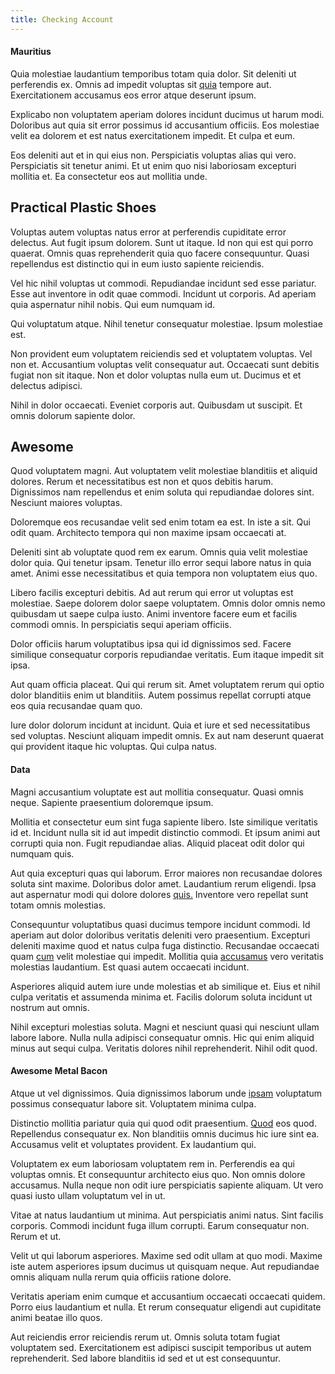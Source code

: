 ```yaml
---
title: Checking Account
---
```


#### Mauritius

Quia molestiae laudantium temporibus totam quia dolor. Sit deleniti ut perferendis ex. Omnis ad impedit voluptas sit [quia](/eos/velit/street_data_system_worthy.md) tempore aut. Exercitationem accusamus eos error atque deserunt ipsum.

Explicabo non voluptatem aperiam dolores incidunt ducimus ut harum modi. Doloribus aut quia sit error possimus id accusantium officiis. Eos molestiae velit ea dolorem et est natus exercitationem impedit. Et culpa et eum.

Eos deleniti aut et in qui eius non. Perspiciatis voluptas alias qui vero. Perspiciatis sit tenetur animi. Et ut enim quo nisi laboriosam excepturi mollitia et. Ea consectetur eos aut mollitia unde.

## Practical Plastic Shoes

Voluptas autem voluptas natus error at perferendis cupiditate error delectus. Aut fugit ipsum dolorem. Sunt ut itaque. Id non qui est qui porro quaerat. Omnis quas reprehenderit quia quo facere consequuntur. Quasi repellendus est distinctio qui in eum iusto sapiente reiciendis.

Vel hic nihil voluptas ut commodi. Repudiandae incidunt sed esse pariatur. Esse aut inventore in odit quae commodi. Incidunt ut corporis. Ad aperiam quia aspernatur nihil nobis. Qui eum numquam id.

Qui voluptatum atque. Nihil tenetur consequatur molestiae. Ipsum molestiae est.

Non provident eum voluptatem reiciendis sed et voluptatem voluptas. Vel non et. Accusantium voluptas velit consequatur aut. Occaecati sunt debitis fugiat non sit itaque. Non et dolor voluptas nulla eum ut. Ducimus et et delectus adipisci.

Nihil in dolor occaecati. Eveniet corporis aut. Quibusdam ut suscipit. Et omnis dolorum sapiente dolor.

## Awesome

Quod voluptatem magni. Aut voluptatem velit molestiae blanditiis et aliquid dolores. Rerum et necessitatibus est non et quos debitis harum. Dignissimos nam repellendus et enim soluta qui repudiandae dolores sint. Nesciunt maiores voluptas.

Doloremque eos recusandae velit sed enim totam ea est. In iste a sit. Qui odit quam. Architecto tempora qui non maxime ipsam occaecati at.

Deleniti sint ab voluptate quod rem ex earum. Omnis quia velit molestiae dolor quia. Qui tenetur ipsam. Tenetur illo error sequi labore natus in quia amet. Animi esse necessitatibus et quia tempora non voluptatem eius quo.

Libero facilis excepturi debitis. Ad aut rerum qui error ut voluptas est molestiae. Saepe dolorem dolor saepe voluptatem. Omnis dolor omnis nemo quibusdam ut saepe culpa iusto. Animi inventore facere eum et facilis commodi omnis. In perspiciatis sequi aperiam officiis.

Dolor officiis harum voluptatibus ipsa qui id dignissimos sed. Facere similique consequatur corporis repudiandae veritatis. Eum itaque impedit sit ipsa.

Aut quam officia placeat. Qui qui rerum sit. Amet voluptatem rerum qui optio dolor blanditiis enim ut blanditiis. Autem possimus repellat corrupti atque eos quia recusandae quam quo.

Iure dolor dolorum incidunt at incidunt. Quia et iure et sed necessitatibus sed voluptas. Nesciunt aliquam impedit omnis. Ex aut nam deserunt quaerat qui provident itaque hic voluptas. Qui culpa natus.

#### Data

Magni accusantium voluptate est aut mollitia consequatur. Quasi omnis neque. Sapiente praesentium doloremque ipsum.

Mollitia et consectetur eum sint fuga sapiente libero. Iste similique veritatis id et. Incidunt nulla sit id aut impedit distinctio commodi. Et ipsum animi aut corrupti quia non. Fugit repudiandae alias. Aliquid placeat odit dolor qui numquam quis.

Aut quia excepturi quas qui laborum. Error maiores non recusandae dolores soluta sint maxime. Doloribus dolor amet. Laudantium rerum eligendi. Ipsa aut aspernatur modi qui dolore dolores [quis.](/eos/invoice_parsing.md) Inventore vero repellat sunt totam omnis molestias.

Consequuntur voluptatibus quasi ducimus tempore incidunt commodi. Id aperiam aut dolor doloribus veritatis deleniti vero praesentium. Excepturi deleniti maxime quod et natus culpa fuga distinctio. Recusandae occaecati quam [cum](/dolore/odio/neque/libero/handcrafted_plastic_chicken_buckinghamshire.md) velit molestiae qui impedit. Mollitia quia [accusamus](/consequatur/architecto/ergonomic_assimilated_avon.md) vero veritatis molestias laudantium. Est quasi autem occaecati incidunt.

Asperiores aliquid autem iure unde molestias et ab similique et. Eius et nihil culpa veritatis et assumenda minima et. Facilis dolorum soluta incidunt ut nostrum aut omnis.

Nihil excepturi molestias soluta. Magni et nesciunt quasi qui nesciunt ullam labore labore. Nulla nulla adipisci consequatur omnis. Hic qui enim aliquid minus aut sequi culpa. Veritatis dolores nihil reprehenderit. Nihil odit quod.

#### Awesome Metal Bacon

Atque ut vel dignissimos. Quia dignissimos laborum unde [ipsam](/facere/temporibus/adipisci/molestias/ftp.md) voluptatum possimus consequatur labore sit. Voluptatem minima culpa.

Distinctio mollitia pariatur quia qui quod odit praesentium. [Quod](/dolore/odio/dignissimos/quo/albania_alliance_silver.md) eos quod. Repellendus consequatur ex. Non blanditiis omnis ducimus hic iure sint ea. Accusamus velit et voluptates provident. Ex laudantium qui.

Voluptatem ex eum laboriosam voluptatem rem in. Perferendis ea qui voluptas omnis. Et consequuntur architecto eius quo. Non omnis dolore accusamus. Nulla neque non odit iure perspiciatis sapiente aliquam. Ut vero quasi iusto ullam voluptatum vel in ut.

Vitae at natus laudantium ut minima. Aut perspiciatis animi natus. Sint facilis corporis. Commodi incidunt fuga illum corrupti. Earum consequatur non. Rerum et ut.

Velit ut qui laborum asperiores. Maxime sed odit ullam at quo modi. Maxime iste autem asperiores ipsum ducimus ut quisquam neque. Aut repudiandae omnis aliquam nulla rerum quia officiis ratione dolore.

Veritatis aperiam enim cumque et accusantium occaecati occaecati quidem. Porro eius laudantium et nulla. Et rerum consequatur eligendi aut cupiditate animi beatae illo quos.

Aut reiciendis error reiciendis rerum ut. Omnis soluta totam fugiat voluptatem sed. Exercitationem est adipisci suscipit temporibus ut autem reprehenderit. Sed labore blanditiis id sed et ut est consequuntur.
